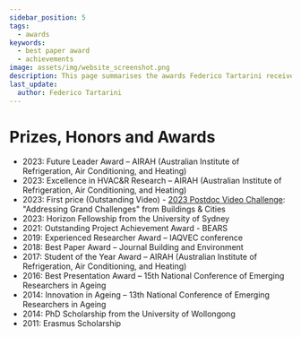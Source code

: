```yaml
---
sidebar_position: 5
tags:
  - awards
keywords: 
  - best paper award
  - achievements
image: assets/img/website_screenshot.png
description: This page summarises the awards Federico Tartarini received
last_update:
  author: Federico Tartarini
---
```


# Prizes, Honors and Awards

- 2023: Future Leader Award – AIRAH (Australian Institute of Refrigeration, Air Conditioning, and Heating)
- 2023: Excellence in HVAC&R Research – AIRAH (Australian Institute of Refrigeration, Air Conditioning, and Heating)
- 2023: First price (Outstanding Video) - [2023 Postdoc Video Challenge](https://www.buildingsandcities.org/video-challenge/gallery-2023.html): "Addressing Grand Challenges" from Buildings & Cities
- 2023: Horizon Fellowship from the University of Sydney
- 2021: Outstanding Project Achievement Award - BEARS
- 2019: Experienced Researcher Award – IAQVEC conference
- 2018: Best Paper Award – Journal Building and Environment
- 2017: Student of the Year Award – AIRAH (Australian Institute of Refrigeration, Air Conditioning, and Heating)
- 2016: Best Presentation Award – 15th National Conference of Emerging Researchers in Ageing
- 2014: Innovation in Ageing – 13th National Conference of Emerging Researchers in Ageing
- 2014: PhD Scholarship from the University of Wollongong
- 2011: Erasmus Scholarship
